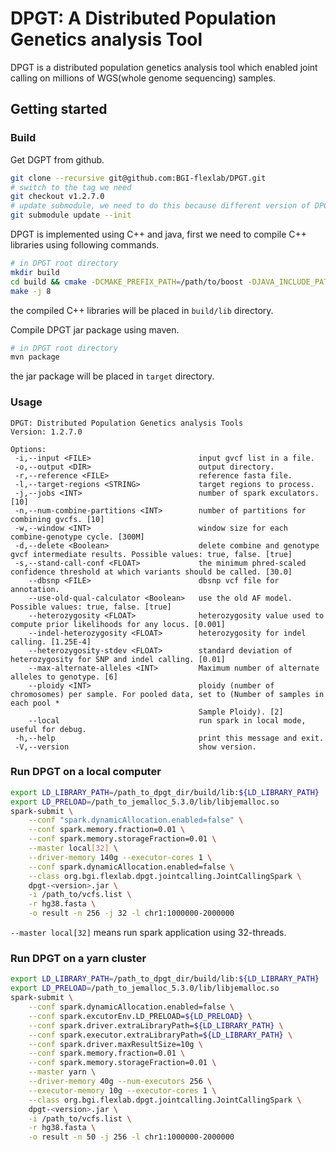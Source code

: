 # DPGT: A Distributed Population Genetics analysis Tool

DPGT is a distributed population genetics analysis tool which enabled joint calling on millions  of WGS(whole genome sequencing) samples.

## Getting started

### Build

Get DGPT from github.
```sh
git clone --recursive git@github.com:BGI-flexlab/DPGT.git
# switch to the tag we need
git checkout v1.2.7.0
# update submodule, we need to do this because different version of DPGT may use different versions of submodules
git submodule update --init
```

DPGT is implemented using C++ and java, first we need to compile C++ libraries using following commands.
```sh
# in DPGT root directory
mkdir build
cd build && cmake -DCMAKE_PREFIX_PATH=/path/to/boost -DJAVA_INCLUDE_PATH=/path/to/jdk/include ../src/main/native/
make -j 8
```
the compiled C++ libraries will be placed in `build/lib` directory.

Compile DPGT jar package using maven.
```sh
# in DPGT root directory
mvn package
```
the jar package will be placed in `target` directory.

### Usage

```
DPGT: Distributed Population Genetics analysis Tools
Version: 1.2.7.0

Options:
 -i,--input <FILE>                        input gvcf list in a file.
 -o,--output <DIR>                        output directory.
 -r,--reference <FILE>                    reference fasta file.
 -l,--target-regions <STRING>             target regions to process.
 -j,--jobs <INT>                          number of spark exculators. [10]
 -n,--num-combine-partitions <INT>        number of partitions for combining gvcfs. [10]
 -w,--window <INT>                        window size for each combine-genotype cycle. [300M]
 -d,--delete <Boolean>                    delete combine and genotype gvcf intermediate results. Possible values: true, false. [true]
 -s,--stand-call-conf <FLOAT>             the minimum phred-scaled confidence threshold at which variants should be called. [30.0]
    --dbsnp <FILE>                        dbsnp vcf file for annotation.
    --use-old-qual-calculator <Boolean>   use the old AF model. Possible values: true, false. [true]
    --heterozygosity <FLOAT>              heterozygosity value used to compute prior likelihoods for any locus. [0.001]
    --indel-heterozygosity <FLOAT>        heterozygosity for indel calling. [1.25E-4]
    --heterozygosity-stdev <FLOAT>        standard deviation of heterozygosity for SNP and indel calling. [0.01]
    --max-alternate-alleles <INT>         Maximum number of alternate alleles to genotype. [6]
    --ploidy <INT>                        ploidy (number of chromosomes) per sample. For pooled data, set to (Number of samples in each pool *
                                          Sample Ploidy). [2]
    --local                               run spark in local mode, useful for debug.
 -h,--help                                print this message and exit.
 -V,--version                             show version.
```


### Run DPGT on a local computer

```sh
export LD_LIBRARY_PATH=/path_to_dpgt_dir/build/lib:${LD_LIBRARY_PATH}
export LD_PRELOAD=/path_to_jemalloc_5.3.0/lib/libjemalloc.so
spark-submit \
    --conf "spark.dynamicAllocation.enabled=false" \
    --conf spark.memory.fraction=0.01 \
    --conf spark.memory.storageFraction=0.01 \
    --master local[32] \
    --driver-memory 140g --executor-cores 1 \
    --conf spark.dynamicAllocation.enabled=false \
    --class org.bgi.flexlab.dpgt.jointcalling.JointCallingSpark \
    dpgt-<version>.jar \
    -i /path_to/vcfs.list \
    -r hg38.fasta \
    -o result -n 256 -j 32 -l chr1:1000000-2000000
```

`--master local[32]` means run spark application using 32-threads.


### Run DPGT on a yarn cluster

```sh
export LD_LIBRARY_PATH=/path_to_dpgt_dir/build/lib:${LD_LIBRARY_PATH}
export LD_PRELOAD=/path_to_jemalloc_5.3.0/lib/libjemalloc.so
spark-submit \
    --conf spark.dynamicAllocation.enabled=false \
    --conf spark.excutorEnv.LD_PRELOAD=${LD_PRELOAD} \
    --conf spark.driver.extraLibraryPath=${LD_LIBRARY_PATH} \
    --conf spark.executor.extraLibraryPath=${LD_LIBRARY_PATH} \
    --conf spark.driver.maxResultSize=10g \
    --conf spark.memory.fraction=0.01 \
    --conf spark.memory.storageFraction=0.01 \
    --master yarn \
    --driver-memory 40g --num-executors 256 \
    --executor-memory 10g --executor-cores 1 \
    --class org.bgi.flexlab.dpgt.jointcalling.JointCallingSpark \
    dpgt-<version>.jar \
    -i /path_to/vcfs.list \
    -r hg38.fasta \
    -o result -n 50 -j 256 -l chr1:1000000-2000000 
```

